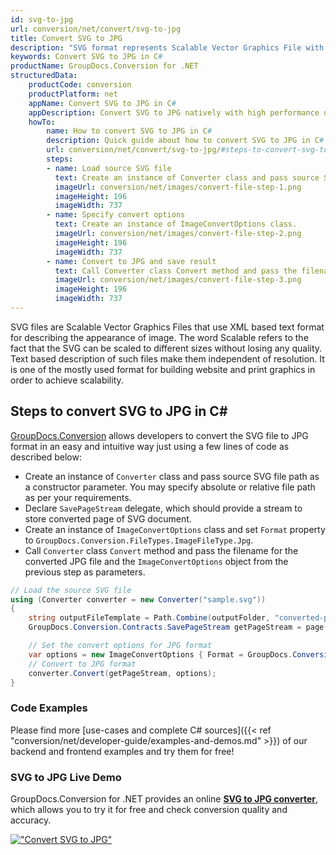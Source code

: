 ```yaml
---
id: svg-to-jpg
url: conversion/net/convert/svg-to-jpg
title: Convert SVG to JPG
description: "SVG format represents Scalable Vector Graphics File with .svg extension. Learn how to convert SVG to JPG file programmatically in C# language using GroupDocs.Conversion for .NET library."
keywords: Convert SVG to JPG in C#
productName: GroupDocs.Conversion for .NET
structuredData:
    productCode: conversion
    productPlatform: net
    appName: Convert SVG to JPG in C#
    appDescription: Convert SVG to JPG natively with high performance using C# language and server side GroupDocs.Conversion for .NET APIs, without the use of any software like Microsoft or Open Office.
    howTo:
        name: How to convert SVG to JPG in C# 
        description: Quick guide about how to convert SVG to JPG in C# with high performance and accuracy.
        url: conversion/net/convert/svg-to-jpg/#steps-to-convert-svg-to-jpg-in-c
        steps:
        - name: Load source SVG file 
          text: Create an instance of Converter class and pass source SVG file path as a constructor parameter. You may specify absolute or relative file path as per your requirements. 
          imageUrl: conversion/net/images/convert-file-step-1.png
          imageHeight: 196
          imageWidth: 737
        - name: Specify convert options 
          text: Create an instance of ImageConvertOptions class.
          imageUrl: conversion/net/images/convert-file-step-2.png
          imageHeight: 196
          imageWidth: 737
        - name: Convert to JPG and save result 
          text: Call Converter class Convert method and pass the filename for the converted HTML file and the ImageConvertOptions object from the previous step as parameters.
          imageUrl: conversion/net/images/convert-file-step-3.png
          imageHeight: 196
          imageWidth: 737
---
```


SVG files are Scalable Vector Graphics Files that use XML based text format for describing the appearance of image. The word Scalable refers to the fact that the SVG can be scaled to different sizes without losing any quality. Text based description of such files make them independent of resolution. It is one of the mostly used format for building website and print graphics in order to achieve scalability.

## Steps to convert SVG to JPG in C#

[GroupDocs.Conversion](https://products.groupdocs.com/conversion/net) allows developers to convert the SVG file to JPG format in an easy and intuitive way just using a few lines of code as described below:

* Create an instance of `Converter` class and pass source SVG file path as a constructor parameter. You may specify absolute or relative file path as per your requirements. 
* Declare `SavePageStream` delegate, which should provide a stream to store converted page of SVG document.
* Create an instance of `ImageConvertOptions` class and set `Format` property to `GroupDocs.Conversion.FileTypes.ImageFileType.Jpg`.
* Call `Converter` class `Convert` method and pass the filename for the converted JPG file and the `ImageConvertOptions` object from the previous step as parameters.

```csharp
// Load the source SVG file
using (Converter converter = new Converter("sample.svg"))
{
    string outputFileTemplate = Path.Combine(outputFolder, "converted-page-{0}.jpg");
    GroupDocs.Conversion.Contracts.SavePageStream getPageStream = page => new FileStream(string.Format(outputFileTemplate, page), FileMode.Create);

    // Set the convert options for JPG format
    var options = new ImageConvertOptions { Format = GroupDocs.Conversion.FileTypes.ImageFileType.Jpg };   
    // Convert to JPG format
    converter.Convert(getPageStream, options);
}
```

### Code Examples

Please find more [use-cases and complete C# sources]({{< ref "conversion/net/developer-guide/examples-and-demos.md" >}}) of our backend and frontend examples and try them for free!

### SVG to JPG Live Demo

GroupDocs.Conversion for .NET provides an online [**SVG to JPG converter**](https://products.groupdocs.app/conversion/svg-to-jpg), which allows you to try it for free and check conversion quality and accuracy.

[!["Convert SVG to JPG"](conversion/net/images/convert-to-jpg/convert-svg-to-jpg.png)](https://products.groupdocs.app/conversion/svg-to-jpg)